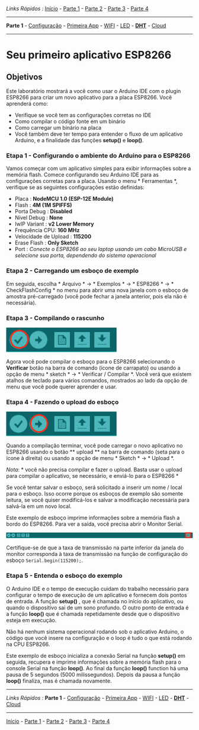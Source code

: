 *Links Rápidos :*
[Início](/README.pt.md) - [Parte 1](../part1/README.md) - [Parte 2](../part2/README.md) - [Parte 3](../part3/README.md) - [Parte 4](../part4/README.md)
***
**Parte 1** - [Configuração](PREREQ.md) - [Primeira App](FIRSTAPP.md) - [WIFI](WIFI.md) - [LED](LED.md) - [**DHT**](DHT.md) - [Cloud](IOTCLOUD.md)
***


# Seu primeiro aplicativo ESP8266

## Objetivos

Este laboratório mostrará a você como usar o Arduino IDE com o plugin ESP8266 para criar um novo aplicativo para a placa ESP8266. Você aprenderá como:

- Verifique se você tem as configurações corretas no IDE
- Como compilar o código fonte em um binário
- Como carregar um binário na placa
- Você também deve ter tempo para entender o fluxo de um aplicativo Arduino, e a finalidade das funções **setup()** e **loop()**.

### Etapa 1 - Configurando o ambiente do Arduino para o ESP8266

Vamos começar com um aplicativo simples para exibir informações sobre a memória flash. Comece configurando seu Arduino IDE para as configurações corretas para a placa. Usando o menu * Ferramentas *, verifique se as seguintes configurações estão definidas:

- Placa : **NodeMCU 1.0 (ESP-12E Module)**
- Flash : **4M (1M SPIFFS)**
- Porta Debug : **Disabled**
- Nível Debug : **None**
- IwIP Variant : **v2 Lower Memory**
- Frequência CPU: **160 MHz**
- Velocidade de Upload : **115200**
- Erase Flash : **Only Sketch**
- Port : *Conecte o ESP8266 ao seu laptop usando um cabo MicroUSB e selecione sua porta, dependendo do sistema operacional*

### Etapa 2 - Carregando um esboço de exemplo

Em seguida, escolha * Arquivo * -> * Exemplos * -> * ESP8266 * -> * CheckFlashConfig * no menu para abrir uma nova janela com o esboço de amostra pré-carregado (você pode fechar a janela anterior, pois ela não é necessária).

### Etapa 3 - Compilando o rascunho

![Comando de Verificação](../images/verify.png)

Agora você pode compilar o esboço para o ESP8266 selecionando o **Verificar** botão na barra de comando (ícone de carrapato) ou usando a opção de menu * sketch * -> * Verificar / Compilar *. Você verá que existem atalhos de teclado para vários comandos, mostrados ao lado da opção de menu que você pode querer aprender e usar.

### Etapa 4 - Fazendo o upload do esboço

![Comando de Upload](../images/upload.png)

Quando a compilação terminar, você pode carregar o novo aplicativo no ESP8266 usando o botão ** upload ** na barra de comando (seta para o ícone à direita) ou usando a opção de menu * Sketch * -> * Upload *.

*Nota*: * você não precisa compilar e fazer o upload. Basta usar o upload para compilar o aplicativo, se necessário, e enviá-lo para o ESP8266 *

Se você tentar salvar o esboço, será solicitado a inserir um nome / local para o esboço. Isso ocorre porque os esboços de exemplo são somente leitura, se você quiser modificá-los e salvar a modificação necessária para salvá-la em um novo local.

Este exemplo de esboço imprime informações sobre a memória flash a bordo do ESP8266. Para ver a saída, você precisa abrir o Monitor Serial.

![Monitor Serial](../images/SerialMonitor.png)

Certifique-se de que a taxa de transmissão na parte inferior da janela do monitor corresponda à taxa de transmissão na função de configuração do esboço `Serial.begin(115200);`.

### Etapa 5 - Entenda o esboço do exemplo

O Arduino IDE e o tempo de execução cuidam do trabalho necessário para configurar o tempo de execução de um aplicativo e fornecem dois pontos de entrada.  A função **setup()** , que é chamada no início do aplicativo, ou quando o dispositivo sai de um sono profundo.  O outro ponto de entrada é a função **loop()** que é chamada repetidamente desde que o dispositivo esteja em execução.

Não há nenhum sistema operacional rodando sob o aplicativo Arduino, o código que você insere na configuração e o loop é tudo o que está rodando na CPU ESP8266.

Este exemplo de esboço inicializa a conexão Serial na função **setup()** em seguida, recupera e imprime informações sobre a memória flash para o console Serial na função **loop()**.  Ao final da função **loop()** function há uma pausa de 5 segundos (5000 milissegundos).  Depois da pausa a função **loop()** finaliza, mas é chamada novamente.

***
*Links Rápidos :*
**Parte 1** - [Configuração](PREREQ.md) - [Primeira App](FIRSTAPP.md) - [WIFI](WIFI.md) - [LED](LED.md) - [**DHT**](DHT.md) - [Cloud](IOTCLOUD.md)
***
[Início](/README.pt.md) - [Parte 1](../part1/README.md) - [Parte 2](../part2/README.md) - [Parte 3](../part3/README.md) - [Parte 4](../part4/README.md)
